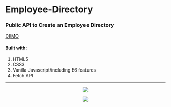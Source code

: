 # Employee-Directory

### Public API to Create an Employee Directory
[DEMO](www.google.com)
#### Built with:
1. HTML5
2. CSS3
3. Vanilla Javascript/including E6 features
4. Fetch API 
***

<p align="center">
<img src=https://user-images.githubusercontent.com/6277603/42739888-3b167a04-8854-11e8-829f-1b5cd0f9c3f4.png  >
</p>

<p align="center">
<img src=https://user-images.githubusercontent.com/6277603/42739933-b57cea08-8854-11e8-84fe-a1d1497426d8.png  >
</p>
